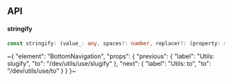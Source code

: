 

## API

#### stringify

```ts
const stringify: (value_: any, spaces?: number, replacer?: (property: string, value: any) => any) => string;
```


~{
  "element": "BottomNavigation",
  "props": {
    "previous": {
      "label": "Utils: slugify",
      "to": "/dev/utils/use/slugify"
    },
    "next": {
      "label": "Utils: to",
      "to": "/dev/utils/use/to"
    }
  }
}~
